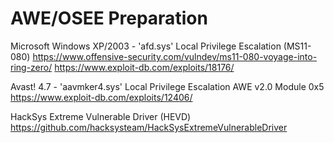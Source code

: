 # AWE/OSEE Preparation

Microsoft Windows XP/2003 - 'afd.sys' Local Privilege Escalation (MS11-080)
https://www.offensive-security.com/vulndev/ms11-080-voyage-into-ring-zero/
https://www.exploit-db.com/exploits/18176/

Avast! 4.7 - 'aavmker4.sys' Local Privilege Escalation
AWE v2.0 Module 0x5
https://www.exploit-db.com/exploits/12406/

HackSys Extreme Vulnerable Driver (HEVD)
https://github.com/hacksysteam/HackSysExtremeVulnerableDriver
